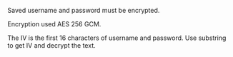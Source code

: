 Saved username and password must be encrypted.

Encryption used AES 256 GCM.

The IV is the first 16 characters of username and password.
Use substring to get IV and decrypt the text.

